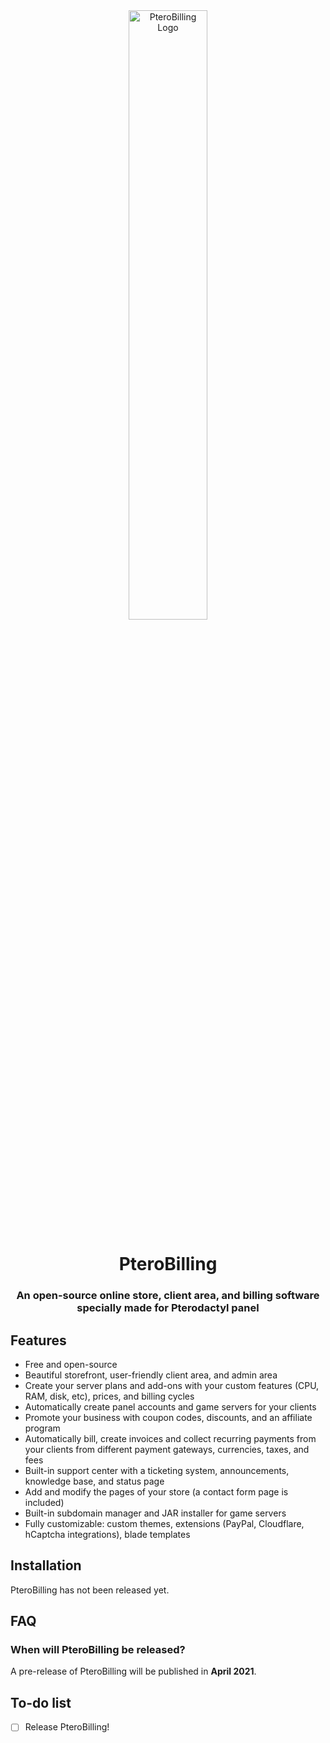 <div style="text-align:center">
    <img src="https://raw.githubusercontent.com/pterobilling/pterobilling/master/.github/icon_blue_bg.png" alt="PteroBilling Logo" width="50%" style="display: block;   margin-left: auto; margin-right: auto;">
    <h1>PteroBilling</h1>
    <h3>An open-source online store, client area, and billing software specially made for Pterodactyl panel</h3>
</div>

## Features
- Free and open-source
- Beautiful storefront, user-friendly client area, and admin area
- Create your server plans and add-ons with your custom features (CPU, RAM, disk, etc), prices, and billing cycles
- Automatically create panel accounts and game servers for your clients
- Promote your business with coupon codes, discounts, and an affiliate program
- Automatically bill, create invoices and collect recurring payments from your clients from different payment gateways, currencies, taxes, and fees
- Built-in support center with a ticketing system, announcements, knowledge base, and status page
- Add and modify the pages of your store (a contact form page is included)
- Built-in subdomain manager and JAR installer for game servers
- Fully customizable: custom themes, extensions (PayPal, Cloudflare, hCaptcha integrations), blade templates

## Installation
PteroBilling has not been released yet.

## FAQ
### When will PteroBilling be released?
A pre-release of PteroBilling will be published in **April 2021**.

## To-do list
- [ ] Release PteroBilling!
